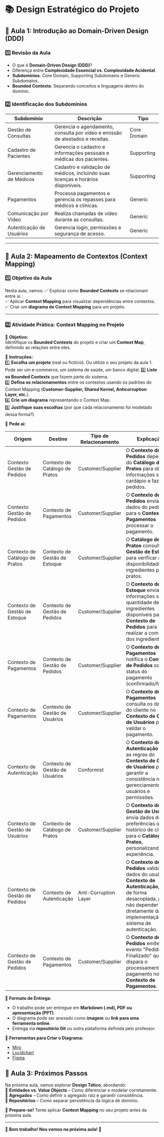 # 📚 Design Estratégico do Projeto

## 📌 Aula 1: Introdução ao Domain-Driven Design (DDD)

### **1️⃣ Revisão da Aula**

- O que é **Domain-Driven Design (DDD)**?
- Diferença entre **Complexidade Essencial vs. Complexidade Acidental**.
- **Subdomínios**: Core Domain, Supporting Subdomains e Generic Subdomains.
- **Bounded Contexts**: Separando conceitos e linguagens dentro do domínio.

### **2️⃣ Identificação dos Subdomínios**

| **Subdomínio**           | **Descrição**                                                                    | **Tipo**    |
| ------------------------ | -------------------------------------------------------------------------------- | ----------- |
| Gestão de Consultas      | Gerencia o agendamento, consulta por vídeo e emissão de atestados e receitas.    | Core Domain |
| Cadastro de Pacientes    | Gerencia o cadastro e informações pessoais e médicas dos pacientes.              | Supporting  |
| Gerenciamento de Médicos | Cadastro e validação de médicos, incluindo suas licenças e horários disponíveis. | Supporting  |
| Pagamentos               | Processa pagamentos e gerencia os repasses para médicos e clínicas.              | Generic     |
| Comunicação por Vídeo    | Realiza chamadas de vídeo durante as consultas.                                  | Generic     |
| Autenticação de Usuários | Gerencia login, permissões e segurança de acesso.                                | Generic     |

---

## 📌 Aula 2: Mapeamento de Contextos (Context Mapping)

### **1️⃣ Objetivo da Aula**

Nesta aula, vamos:
✅ Explorar como **Bounded Contexts** se relacionam entre si.  
✅ Aplicar **Context Mapping** para visualizar dependências entre contextos.  
✅ Criar um **diagrama de Context Mapping** para um projeto.

---

### **2️⃣ Atividade Prática: Context Mapping no Projeto**

📌 **Objetivo:**  
Identifique os **Bounded Contexts** do projeto e criar um **Context Map**, definindo as relações entre eles.

📌 **Instruções:**  
1️⃣ **Escolha um projeto** (real ou fictício). Ou utilize o seu projeto da aula 1. Pode ser um e-commerce, um sistema de saúde, um banco digital.
2️⃣ **Liste os Bounded Contexts** que fazem parte do sistema.  
3️⃣ **Defina os relacionamentos** entre os contextos usando os padrões do Context Mapping (**Customer-Supplier, Shared Kernel, Anticorruption Layer, etc.**).  
4️⃣ **Crie um diagrama** representando o Context Map.  
5️⃣ **Justifique suas escolhas** (por que cada relacionamento foi modelado dessa forma?).

📌 **Pede ai:**

| **Origem**                     | **Destino**                    | **Tipo de Relacionamento** | **Explicação**                                                                                                                                                                             |
| ------------------------------ | ------------------------------ | -------------------------- | ------------------------------------------------------------------------------------------------------------------------------------------------------------------------------------------ |
| Contexto Gestão de Pedidos     | Contexto de Catálogo de Pratos | Customer/Supplier          | O **Contexto de Pedidos** depende do **Catálogo de Pratos** para obter informações sobre o cardápio e fazer os pedidos.                                                                    |
| Contexto Gestão de Pedidos     | Contexto de Pagamentos         | Customer/Supplier          | O **Contexto de Pedidos** envia os dados do pedido para o **Contexto de Pagamentos** processar o pagamento.                                                                                |
| Contexto de Catálogo de Pratos | Contexto de Gestão de Estoque  | Customer/Supplier          | O **Catálogo de Pratos** consulta o **Gestão de Estoque** para verificar a disponibilidade de ingredientes para pratos.                                                                    |
| Contexto de Gestão de Estoque  | Contexto de Gestão de Pedidos  | Customer/Supplier          | O **Contexto de Estoque** envia informações sobre a quantidade de ingredientes disponíveis para o **Contexto de Pedidos** para realizar a compra dos ingredientes.                         |
| Contexto de Pagamentos         | Contexto de Gestão de Pedidos  | Customer/Supplier          | O **Contexto de Pagamentos** notifica o **Contexto de Pedidos** sobre o status do pagamento (confirmado/falhou).                                                                           |
| Contexto de Pagamentos         | Contexto de Gestão de Usuários | Customer/Supplier          | O **Contexto de Pagamentos** consulta os dados do cliente no **Contexto de Gestão de Usuários** para validar o pagamento.                                                                  |
| Contexto de Autenticação       | Contexto de Gestão de Usuários | Conformist                 | O **Contexto de Autenticação** adota as regras do **Contexto de Gestão de Usuários** para garantir a consistência no gerenciamento de usuários e permissões.                               |
| Contexto de Gestão de Usuários | Contexto de Catálogo de Pratos | Customer/Supplier          | O **Contexto de Gestão de Usuários** envia dados de preferências ou histórico de clientes para o **Catálogo de Pratos**, personalizando a experiência.                                     |
| Contexto de Gestão de Pedidos  | Contexto de Autenticação       | Anti-Corruption Layer      | O **Contexto de Pedidos** valida os dados do usuário no **Contexto de Autenticação**, mas de forma desacoplada, para não depender diretamente da implementação do sistema de autenticação. |
| Contexto de Gestão de Pedidos  | Contexto de Pagamentos         | Customer/Supplier          | O **Contexto de Pedidos** emite o evento "Pedido Finalizado" que dispara o processamento do pagamento no **Contexto de Pagamentos**.                                                       |

📌 **Formato de Entrega:**

- O trabalho pode ser entregue em **Markdown (.md), PDF ou apresentação (PPT)**.
- O diagrama pode ser anexado como **imagem** ou **link para uma ferramenta online**.
- Entrega via **repositório Git** ou outra plataforma definida pelo professor.

📌 **Ferramentas para Criar o Diagrama:**

- [Miro](https://miro.com/)
- [Lucidchart](https://www.lucidchart.com/)
- [Figma](https://www.figma.com/)

## 📌 Aula 3: Próximos Passos

Na próxima aula, vamos explorar **Design Tático**, abordando:  
🔹 **Entidades vs. Value Objects** – Como diferenciar e modelar corretamente.  
🔹 **Agregados** – Como definir o agregado raiz e garantir consistência.  
🔹 **Repositórios** – Como separar persistência da lógica de domínio.

📌 **Prepare-se!** Tente aplicar **Context Mapping** no seu projeto antes da próxima aula.

---

**📢 Bom trabalho! Nos vemos na próxima aula! 🚀**

